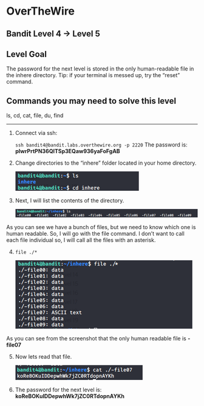 # OverTheWire
## Bandit Level 4 → Level 5


## Level Goal

The password for the next level is stored in the only human-readable file in the inhere directory. Tip: if your terminal is messed up, try the “reset” command.
## Commands you may need to solve this level

ls, cd, cat, file, du, find

----------------------------------------------------------------------------------------------------------------------------

1. Connect via ssh: 

	`ssh bandit4@bandit.labs.overthewire.org -p 2220`
    The password is: **pIwrPrtPN36QITSp3EQaw936yaFoFgAB**

2. Change directories to the “inhere” folder located in your home directory.

    ![list files in home directory](images/level4to5.change.to.inhere.directory.png?raw=true)


3. Next, I will list the contents of the directory.  

    ![list files in home directory](images/level4to5.list.inhere.png?raw=true)

As you can see we have a bunch of files, but we need to know which one is human readable. So, I will go with the file command. I don’t want to call each file individual so, I will call all the files with an asterisk.   

4. `file ./*`

    ![list files in home directory](images/level4to5.list.dash.human.readable.file.png?raw=true)
    

As you can see from the screenshot that the only human readable file is **-file07**


5. Now lets read that file. 

    ![list files in home directory](images/level4to5.read.human.readable.file.png?raw=true)


6. The password for the next level is: **koReBOKuIDDepwhWk7jZC0RTdopnAYKh**